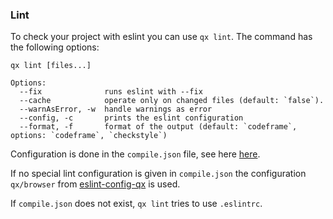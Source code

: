 ### Lint

To check your project with eslint you can use `qx lint`.
The command has the following options:

```
qx lint [files...]

Options:
  --fix              runs eslint with --fix
  --cache            operate only on changed files (default: `false`).
  --warnAsError, -w  handle warnings as error
  --config, -c       prints the eslint configuration
  --format, -f       format of the output (default: `codeframe`, options: `codeframe`, `checkstyle`)

```

Configuration is done in the `compile.json` file, see here [here](compile-json.md).

If no special lint configuration is given in `compile.json` the configuration `qx/browser` from
[eslint-config-qx](https://github.com/qooxdoo/eslint-config-qx/blob/master/README.md) is used.

If `compile.json` does not exist, `qx lint` tries to use `.eslintrc`.